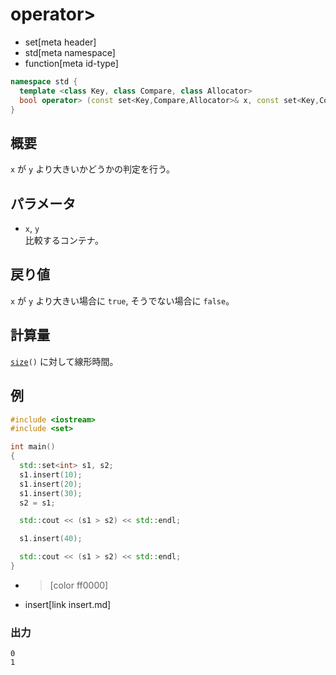 # operator>
* set[meta header]
* std[meta namespace]
* function[meta id-type]

```cpp
namespace std {
  template <class Key, class Compare, class Allocator>
  bool operator> (const set<Key,Compare,Allocator>& x, const set<Key,Compare,Allocator>& y);
}
```

## 概要
`x` が `y` より大きいかどうかの判定を行う。


## パラメータ
- `x`, `y`<br/>
比較するコンテナ。


## 戻り値
`x` が `y` より大きい場合に `true`, そうでない場合に `false`。


## 計算量
[`size`](size.md)`()` に対して線形時間。


## 例
```cpp
#include <iostream>
#include <set>

int main()
{
  std::set<int> s1, s2;
  s1.insert(10);
  s1.insert(20);
  s1.insert(30);
  s2 = s1;

  std::cout << (s1 > s2) << std::endl;

  s1.insert(40);

  std::cout << (s1 > s2) << std::endl;
}
```
* >[color ff0000]
* insert[link insert.md]

### 出力
```
0
1
```
